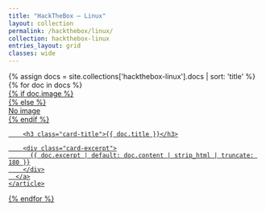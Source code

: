 ```yaml
---
title: "HackTheBox — Linux"
layout: collection
permalink: /hackthebox/linux/
collection: hackthebox-linux
entries_layout: grid
classes: wide
---
```


<div class="cards-grid">
  {% assign docs = site.collections['hackthebox-linux'].docs | sort: 'title' %}
  {% for doc in docs %}
    <article class="card">
      <a class="card-link" href="{{ doc.url | relative_url }}">
        {% if doc.image %}
          <div class="card-thumb" style="background-image: url('{{ doc.image | relative_url }}')"></div>
        {% else %}
          <div class="card-thumb card-thumb--placeholder">No image</div>
        {% endif %}

        <h3 class="card-title">{{ doc.title }}</h3>

        <div class="card-excerpt">
          {{ doc.excerpt | default: doc.content | strip_html | truncate: 180 }}
        </div>
      </a>
    </article>
  {% endfor %}
</div>